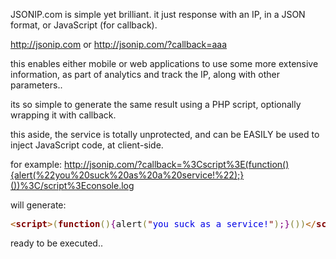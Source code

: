 JSONIP.com is simple yet brilliant.
it just response with an IP, in a JSON format, or JavaScript (for callback).

http://jsonip.com
or http://jsonip.com/?callback=aaa

this enables either mobile or web applications to use some more extensive information,
as part of analytics and track the IP, along with other parameters..

its so simple to generate the same result using a PHP script,
optionally wrapping it with callback.

this aside, the service is totally unprotected, and can be EASILY be used to inject JavaScript code,
at client-side.

for example:
<a href="http://jsonip.com/?callback=%3Cscript%3E(function(){alert(%22you%20suck%20as%20a%20service!%22);}())%3C/script%3Econsole.log" title="http://jsonip.com/?callback=%3Cscript%3E(function(){alert(%22you%20suck%20as%20a%20service!%22);}())%3C/script%3Econsole.log" target="_blank">http://jsonip.com/?callback=%3Cscript%3E(function(){alert(%22you%20suck%20as%20a%20service!%22);}())%3C/script%3Econsole.log</a>

will generate:
<pre><span style='color:#a65700; '>&lt;</span><span style='color:#800000; font-weight:bold; '>script</span><span style='color:#a65700; '>></span><span style='color:#808030; '>(</span><span style='color:#800000; font-weight:bold; '>function</span><span style='color:#808030; '>(</span><span style='color:#808030; '>)</span><span style='color:#800080; '>{</span>alert<span style='color:#808030; '>(</span><span style='color:#800000; '>"</span><span style='color:#0000e6; '>you suck as a service!</span><span style='color:#800000; '>"</span><span style='color:#808030; '>)</span><span style='color:#800080; '>;</span><span style='color:#800080; '>}</span><span style='color:#808030; '>(</span><span style='color:#808030; '>)</span><span style='color:#808030; '>)</span><span style='color:#a65700; '>&lt;/</span><span style='color:#800000; font-weight:bold; '>script</span><span style='color:#a65700; '>></span>console<span style='color:#008c00; '>.</span>log({"ip":"<span style='color:#008c00; '>87.126.103.21</span>","about":"/about","Pro!":"http://getjsonip<span style='color:#008c00; '>.</span>com"})</pre>
ready to be executed..